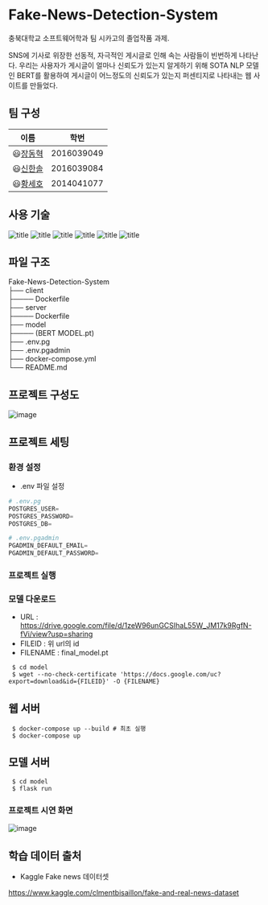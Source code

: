 # Fake-News-Detection-System
충북대학교 소프트웨어학과 팀 시카고의 졸업작품 과제.

SNS에 기사로 위장한 선동적, 자극적인 게시글로 인해 속는 사람들이 빈번하게 나타난다. 우리는 사용자가 게시글이 얼마나 신뢰도가 있는지 알게하기 위해 SOTA NLP 모델인 BERT를 활용하여 게시글이 어느정도의 신뢰도가 있는지 퍼센티지로 나타내는 웹 사이트를 만들었다.

## 팀 구성
| **이름** | **학번** |
|----------|-----|
|😃[장동혁](https://github.com/JDhyeok)|2016039049|
|😃[신한솔](https://github.com/961230)|2016039084|
|😃[황세호](https://github.com/sehoHwang)|2014041077|

## 사용 기술
![title](https://img.shields.io/badge/-Docker-2496ED?&logo=Docker&logoColor=white) ![title](https://img.shields.io/badge/-PyTorch-%23EE4C2C.svg?&logo=Pytorch&logoColor=white) 
  ![title](https://img.shields.io/badge/-SpringBoot-6DB33F?&logo=Spring&logoColor=white) ![title](https://img.shields.io/badge/-React-61DAFB?&logo=React&logoColor=white) ![title](https://img.shields.io/badge/-Postgresql-4479A1?&logo=Postgresql&logoColor=white)  ![title](https://img.shields.io/badge/-Flask-000000?&logo=Flask&logoColor=white)  
  
## 파일 구조
Fake-News-Detection-System \
├── client \
├──── Dockerfile \
├── server \
├──── Dockerfile \
├── model \
├──── (BERT MODEL.pt) \
├── .env.pg \
├── .env.pgadmin \
├── docker-compose.yml \
└── README.md

## 프로젝트 구성도
![image](https://user-images.githubusercontent.com/70086033/140952604-996ee12b-ca8f-4cc3-ba8c-8254fe4c8735.png)

## 프로젝트 세팅
### 환경 설정
- .env 파일 설정
```python
# .env.pg
POSTGRES_USER=
POSTGRES_PASSWORD=
POSTGRES_DB=

# .env.pgadmin
PGADMIN_DEFAULT_EMAIL=
PGADMIN_DEFAULT_PASSWORD=
```

### 프로젝트 실행

### 모델 다운로드
- URL : https://drive.google.com/file/d/1zeW96unGCSIhaL55W_JM17k9RgfN-fVi/view?usp=sharing
- FILEID : 위 url의 id 
- FILENAME : final_model.pt
```shell
 $ cd model
 $ wget --no-check-certificate 'https://docs.google.com/uc?export=download&id={FILEID}' -O {FILENAME}
```

## 웹 서버
```shell
 $ docker-compose up --build # 최초 실행
 $ docker-compose up
```

## 모델 서버
```shell
 $ cd model
 $ flask run
```

### 프로젝트 시연 화면
![image](https://user-images.githubusercontent.com/70086033/140952250-adcd1eb6-1573-45f4-84ef-3a2d61e4cf49.png)

## 학습 데이터 출처
- Kaggle Fake news 데이터셋

https://www.kaggle.com/clmentbisaillon/fake-and-real-news-dataset
